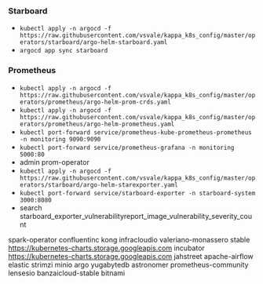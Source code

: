 ### Starboard

- `kubectl apply -n argocd -f https://raw.githubusercontent.com/vsvale/kappa_k8s_config/master/operators/starboard/argo-helm-starboard.yaml`
- `argocd app sync starboard`

### Prometheus

- `kubectl apply -n argocd -f https://raw.githubusercontent.com/vsvale/kappa_k8s_config/master/operators/prometheus/argo-helm-prom-crds.yaml`
- `kubectl apply -n argocd -f https://raw.githubusercontent.com/vsvale/kappa_k8s_config/master/operators/prometheus/argo-helm-prometheus.yaml`
- `kubectl port-forward service/prometheus-kube-prometheus-prometheus -n monitoring 9090:9090`
- `kubectl port-forward service/prometheus-grafana -n monitoring 5000:80`
- admin prom-operator
- `kubectl apply -n argocd -f https://raw.githubusercontent.com/vsvale/kappa_k8s_config/master/operators/starboard/argo-helm-starexporter.yaml`
- `kubectl port-forward service/starboard-exporter -n starboard-system 3000:8080`
- search starboard_exporter_vulnerabilityreport_image_vulnerability_severity_count

spark-operator
confluentinc
kong
infracloudio
valeriano-monassero
stable <https://kubernetes-charts.storage.googleapis.com>
incubator <https://kubernetes-charts.storage.googleapis.com>
jahstreet
apache-airflow
elastic
strimzi
minio
argo
yugabytedb
astronomer
prometheus-community
lensesio
banzaicloud-stable
bitnami
